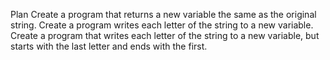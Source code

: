 Plan
    Create a program that returns a new variable the same as the original string.
    Create a program writes each letter of the string to a new variable.
    Create a program that writes each letter of the string to a new variable, but starts with the last letter and ends with the first. 
